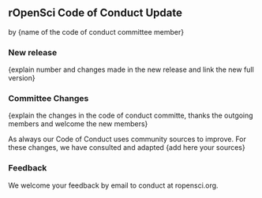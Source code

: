 ## rOpenSci Code of Conduct Update

by {name of the code of conduct committee member}

### New release

{explain number and changes made in the new release and link the new full version}

### Committee Changes

{explain the changes in the code of conduct committe, thanks the outgoing members and welcome the new members}

As always our Code of Conduct uses community sources to improve. For these changes, we have consulted and adapted {add here your sources}

### Feedback

We welcome your feedback by email to conduct at ropensci.org.